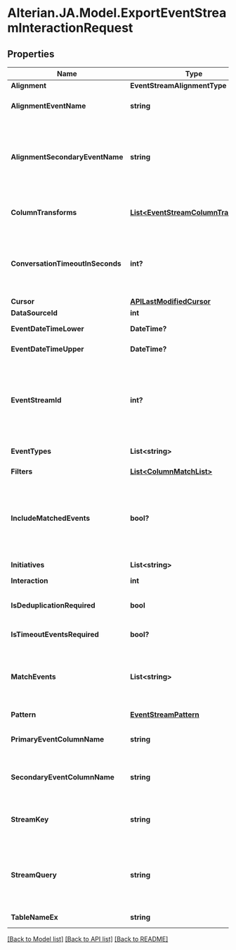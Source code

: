 # Alterian.JA.Model.ExportEventStreamInteractionRequest

## Properties

Name | Type | Description | Notes
------------ | ------------- | ------------- | -------------
**Alignment** | **EventStreamAlignmentType** |  | [optional] 
**AlignmentEventName** | **string** | Optional event name to align to. Requires Alignment to be set | [optional] 
**AlignmentSecondaryEventName** | **string** | If Alignment is set to Left/Right, and a secondary event column is specified then this is the secondary event name that will be aligned to, with an empty string meaning alignment to NULL | [optional] 
**ColumnTransforms** | [**List&lt;EventStreamColumnTransform&gt;**](EventStreamColumnTransform.md) | Applies the specified transforms to base the result on the transformed discrete values | [optional] 
**ConversationTimeoutInSeconds** | **int?** | Configures delay after which a new conversation is considered to have started - defaults to 1800s (30mins) when either StreamKey is set to Interaction or Timeout events are required | [optional] 
**Cursor** | [**APILastModifiedCursor**](APILastModifiedCursor.md) |  | [optional] 
**DataSourceId** | **int** | Datasource ID | [optional] 
**EventDateTimeLower** | **DateTime?** | Optionally filter by EventDateTime | [optional] 
**EventDateTimeUpper** | **DateTime?** | Optionally filter by EventDateTime | [optional] 
**EventStreamId** | **int?** | Optionally invoke using an Event Stream ID instead of DataSourceId/TableNameEx. In this mode ColumnTransforms will be defaulted to those published against the columns of the Event Stream but can still be overridden if required | [optional] 
**EventTypes** | **List&lt;string&gt;** | List of event types to include (default to all) | [optional] 
**Filters** | [**List&lt;ColumnMatchList&gt;**](ColumnMatchList.md) | Additional columns to filter on | [optional] 
**IncludeMatchedEvents** | **bool?** | Set to False to exclude all records that fall into specified match events (Defaults to True). Use this to get events in the &#39;other&#39; category by passing all the displayed events and setting match to false | [optional] 
**Initiatives** | **List&lt;string&gt;** | List of initiatives to include (default to all) | [optional] 
**Interaction** | **int** | Interaction start point | [optional] 
**IsDeduplicationRequired** | **bool** | Indicates whether identical consecutive events in a stream are combined into a single event (default false) | [optional] 
**IsTimeoutEventsRequired** | **bool?** | Optionally show Start/End conversation events | [optional] 
**MatchEvents** | **List&lt;string&gt;** | Events to match in the specified interaction. Pass -1 to indicate the &#39;drop off&#39; event and -3 to specify the padded (&#39;no event&#39;) placeholder for right aligned streams | [optional] 
**Pattern** | [**EventStreamPattern**](EventStreamPattern.md) |  | [optional] 
**PrimaryEventColumnName** | **string** | Optionally set the column name that contains the event names (defaults to Location) | [optional] 
**SecondaryEventColumnName** | **string** | Optionally set a secondary column name that can be used to further partition the events e.g. Channel | [optional] 
**StreamKey** | **string** | Optionally specify the key to be used for the Sankey - Visitor, Interaction etc (defaults to using the Visitor ID) | [optional] 
**StreamQuery** | **string** | Specify rules for stream inclusion using stream query patterns e.g. Offer/_*_/Checkout would require a stream to have an offer event followed by a checkout event | [optional] 
**TableNameEx** | **string** | Event Stream table (standard two part name ex) | [optional] 

[[Back to Model list]](../README.md#documentation-for-models) [[Back to API list]](../README.md#documentation-for-api-endpoints) [[Back to README]](../README.md)

